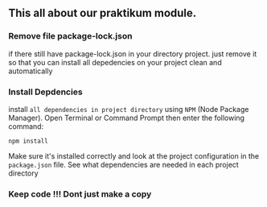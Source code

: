 ## This all about our praktikum module.

### Remove file package-lock.json
if there still have package-lock.json in your directory project. just remove it so that you can install all depedencies on your project clean and automatically

### Install Depdencies
install `all dependencies in project directory` using `NPM` (Node Package Manager).
Open Terminal or Command Prompt then enter the following command:
```
npm install
```
Make sure it's installed correctly and look at the project configuration in the `package.json` file. See what dependencies are needed in each project directory

### Keep code !!! Dont just make a copy


